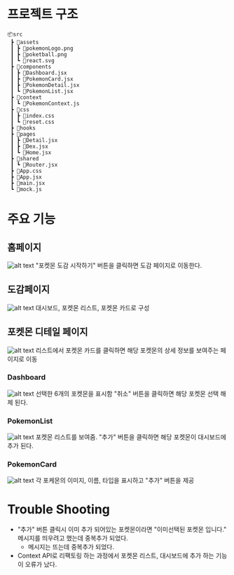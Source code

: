 # 프로젝트 구조
```
📦src
 ┣ 📂assets
 ┃ ┣ 📜pokemonLogo.png
 ┃ ┣ 📜poketball.png
 ┃ ┗ 📜react.svg
 ┣ 📂components
 ┃ ┣ 📜Dashboard.jsx
 ┃ ┣ 📜PokemonCard.jsx
 ┃ ┣ 📜PokemonDetail.jsx
 ┃ ┗ 📜PokemonList.jsx
 ┣ 📂context
 ┃ ┗ 📜PokemonContext.js
 ┣ 📂css
 ┃ ┣ 📜index.css
 ┃ ┗ 📜reset.css
 ┣ 📂hooks
 ┣ 📂pages
 ┃ ┣ 📜Detail.jsx
 ┃ ┣ 📜Dex.jsx
 ┃ ┗ 📜Home.jsx
 ┣ 📂shared
 ┃ ┗ 📜Router.jsx
 ┣ 📜App.css
 ┣ 📜App.jsx
 ┣ 📜main.jsx
 ┗ 📜mock.js
 ```

 # 주요 기능
 ## 홈페이지
![alt text](src\readme\image.png)
"포켓몬 도감 시작하기" 버튼을 클릭하면 도감 페이지로 이동한다.

## 도감페이지
![alt text](src\readme\image-1.png)
대시보드, 포켓몬 리스트, 포켓몬 카드로 구성

## 포켓몬 디테일 페이지
![alt text](src\readme\image-2.png)
리스트에서 포켓몬 카드를 클릭하면 해당 포켓몬의 상세 정보를 보여주는 페이지로 이동

### Dashboard
![alt text](src\readme\image-3.png)
선택한 6개의 포켓몬을 표시함 "취소" 버튼을 클릭하면 해당 포켓몬 선택 해제 된다.

### PokemonList
![alt text](src\readme\image-5.png)
포켓몬 리스트를 보여줌.
"추가" 버튼을 클릭하면 해당 포켓몬이 대시보드에 추가 된다.

### PokemonCard
![alt text](src\readme\image-6.png)
각 포케몬의 이미지, 이름, 타입을 표시하고 "추가" 버튼을 제공

# Trouble Shooting
- "추가" 버튼 클릭시 이미 추가 되어있는 포켓몬이라면 "이미선택된 포켓몬 입니다." 메시지를 띄우려고 했는데 중복추가 되었다.
    - 메시지는 뜨는데 중복추가 되었다.
- Context API로 리팩토링 하는 과정에서 포켓몬 리스트, 대시보드에 추가 하는 기능이 오류가 났다.
